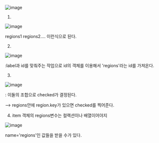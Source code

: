 ![image](https://user-images.githubusercontent.com/108928206/184497340-3f21df19-ab14-476c-be28-dc5eed23e021.png)

1.

![image](https://user-images.githubusercontent.com/108928206/184497351-d67d506e-2118-467d-a8c5-e6378b3cdc26.png)

regions1 regions2.... 이런식으로 된다.

2.

![image](https://user-images.githubusercontent.com/108928206/184497380-42934b12-4ecf-4284-90c8-2c10f30d1624.png)

:label과 id를 맞춰주는 작업으로 id의 객체를 이용해서 'regions'라는 id를 가져온다.

3.

![image](https://user-images.githubusercontent.com/108928206/184497436-bd59183c-deac-4018-b16a-8af3dbb5ae1b.png)

: 이둘의 조합으로 checked가 결정된다.

--> regions안에 region.key가 있으면 checked를 찍어준다.

4. item 객체의 regions변수는 컬랙션이나 배열이어야지

![image](https://user-images.githubusercontent.com/108928206/184497497-3033850f-7095-4185-85b5-53850eb3c3c9.png)

name='regions'인 값들을 받을 수가 있다.
